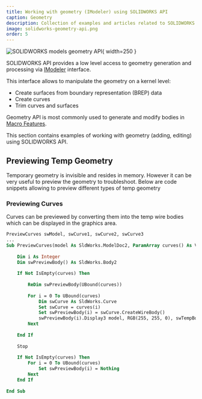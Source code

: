```yaml
---
title: Working with geometry (IModeler) using SOLIDWORKS API
caption: Geometry
description: Collection of examples and articles related to SOLIDWORKS model geometry topology.
image: solidworks-geometry-api.png
order: 5
---
```

![SOLIDWORKS models geometry API](solidworks-geometry-api.png){ width=250 }

SOLIDWORKS API provides a low level access to geometry generation and processing via [IModeler](https://help.solidworks.com/2018/english/api/sldworksapi/SolidWorks.Interop.sldworks~SolidWorks.Interop.sldworks.IModeler.html) interface.

This interface allows to manipulate the geometry on a kernel level:

* Create surfaces from boundary representation (BREP) data
* Create curves
* Trim curves and surfaces

Geometry API is most commonly used to generate and modify bodies in [Macro Features](/docs/codestack/solidworks-api/document/macro-feature/).

This section contains examples of working with geometry (adding, editing) using SOLIDWORKS API.

## Previewing Temp Geometry

Temporary geometry is invisible and resides in memory. However it can be very useful to preview the geometry to troubleshoot. Below are code snippets allowing to preview different types of temp geometry

### Previewing Curves

Curves can be previewed by converting them into the temp wire bodies which can be displayed in the graphics area.

~~~ vb
PreviewCurves swModel, swCurve1, swCurve2, swCurve3
...
Sub PreviewCurves(model As SldWorks.ModelDoc2, ParamArray curves() As Variant)
    
    Dim i As Integer
    Dim swPreviewBody() As SldWorks.Body2
    
    If Not IsEmpty(curves) Then
        
        ReDim swPreviewBody(UBound(curves))
        
        For i = 0 To UBound(curves)
            Dim swCurve As SldWorks.Curve
            Set swCurve = curves(i)
            Set swPreviewBody(i) = swCurve.CreateWireBody()
            swPreviewBody(i).Display3 model, RGB(255, 255, 0), swTempBodySelectOptions_e.swTempBodySelectOptionNone
        Next
        
    End If
    
    Stop
    
    If Not IsEmpty(curves) Then
        For i = 0 To UBound(curves)
            Set swPreviewBody(i) = Nothing
        Next
    End If
    
End Sub
~~~